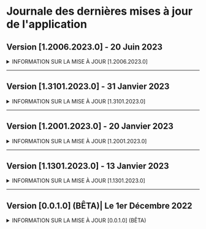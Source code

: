 # Journale des dernières mises à jour de l'application

## Version [1.2006.2023.0] - 20 Juin 2023
<details><summary>INFORMATION SUR LA MISE À JOUR [1.2006.2023.0]</summary>
  
  ### Mise à jour cumulative.
  - **[Mise à jour]** Sécurité de l'application et des données inclus dans l'application,
  - **[Mise à jour]** Version des applications,
  - **[Correction]** Système de mise à jour,
  - **[Correction]** Bugs lié à l'execution de l'application,
  - **[Ajouts]** Système d'actualités.
</details>

***

## Version [1.3101.2023.0] - 31 Janvier 2023
<details><summary>INFORMATION SUR LA MISE À JOUR [1.3101.2023.0]</summary>
  
  ### Mise à jour cumulative.
  - **[Préparation]** Page dédiée au référencement des établissements SIDL CORPORATION,
  - **[Préparation]** Page dédiée aux mises à jours de l'application dans les paramètres,
  - **[Mise à jour]** Adresse postale de l'entreprise,
  - **[Mise à jour]** Localisation de l'entreprise,
  - **[Ajouts]** Page `Espace Client`,
  - **[Correction]** Bugs lié à l'execution de l'application,
  - **[Système]** Mise à niveau de la version `1.2001.2023.0` vers la version `1.3101.2023.0`.
</details>

***

## Version [1.2001.2023.0] - 20 Janvier 2023
<details><summary>INFORMATION SUR LA MISE À JOUR [1.2001.2023.0]</summary>
  
  ### Mise à jour cumulative.
  - **[Préparation]** Page dédier à listé les établissements de SIDL CORPORATION,
  - **[Mise à jour]** Affichage de la page d'accueil de l'application,
  - **[Mise à jour]** Affichage de la page des paramètres de l'application,
  - **[Mise à jour]** Apperçu de la liste des applications éditer par l'entreprise,
  - **[Ajouts]** Système audio de l'application,
  - **[Ajouts]** Message d'alerte sur les pages `Accueil` et `Où sommes-nous ?`,
  - **[Ajouts]** Badge de notifications sur le menu latéral gauche et zone d'application,
  - **[Correction]** Problèmes lié à l'application lors de l'exécution de certaines fonctions,
  - **[Correction]** Stablitité sur les systèmes `Windows 10 (x64, x86, ARM)` et `Windows 11 (x64, x86, ARM)`,
  - **[Système]** Rendu de l'application compatible sur `Windows 11 (x64, x86, ARM)`,
  - **[Système]** Passage de la version `1.1301.2023.0` vers la version `1.2001.2023.0`.
  
</details>

***

## Version [1.1301.2023.0] - 13 Janvier 2023
<details><summary>INFORMATION SUR LA MISE À JOUR [1.1301.2023.0]</summary>
  
  ### Version initiale de l'application.
  
</details>

***

## Version [0.0.1.0] (BÊTA)| Le 1er Décembre 2022
<details><summary>INFORMATION SUR LA MISE À JOUR [0.0.1.0] (BÊTA)</summary>
  
  ### Version de développement.
  - **[Système]** Cette version n'est pas disponible sur le Microsoft Store ainsi indisponible pour les utilisateurs.
  
</details>
